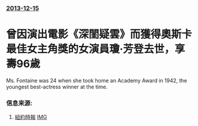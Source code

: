 ### [2013-12-15](/news/2013/12/15/index.md)

##### 
#  曾因演出電影《深閨疑雲》而獲得奧斯卡最佳女主角獎的女演員瓊·芳登去世，享壽96歲 

Ms. Fontaine was 24 when she took home an Academy Award in 1942, the youngest best-actress winner at the time.


### 信息来源:

1. [紐約時報](http://www.nytimes.com/2013/12/16/arts/joan-fontaine-who-won-an-oscar-for-hitchcocks-suspicion-dies-at-96.html) [IMG](https://static01.nyt.com/images/2013/12/16/nyregion/16fontaine-obit02/16fontaine-obit02-articleLarge-v2.jpg)
